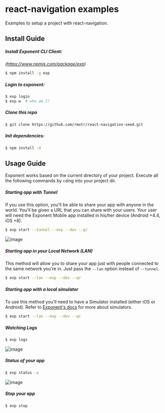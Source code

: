 # react-navigation examples

Examples to setup a project with react-navigation.



## Install Guide

##### Install Exponent CLI Client:
_(https://www.npmjs.com/package/exp)_

```sh
$ npm install -g exp
```

##### Login to exponent:

```sh
$ exp login
$ exp w  # who am I?
```

##### Clone this repo

```sh
$ git clone https://github.com/rmotr/react-navigation-seed.git
```

##### Init dependencies:

```sh
$ npm install -d
```

## Usage Guide

Exponent works based on the current directory of your project. Execute all the following commands by `cd`ing into your project dir.

##### Starting app with Tunnel

If you use this option, you'll be able to share your app with anyone in the world. You'll be given a URL that you can share with your users. Your user will need the Exponent Mobile app installed in his/her device (Android +4.4, iOS +8).

```sh
$ exp start --tunnel --exp --dev --qr
```

![image](https://cloud.githubusercontent.com/assets/872296/20674838/11733e7c-b569-11e6-88b6-1d6755efb35b.png)

##### Starting app in your Local Network (LAN)

This method will allow you to share your app just with people connected to the same network you're in. Just pass the `--lan` option instead of `--tunnel`.


```sh
$ exp start --lan --exp --dev --qr
```

##### Starting app with a local simulator

To use this method you'll need to have a Simulator installed (either iOS or Android). Refer to [Exponent's docs](https://docs.getexponent.com/versions/v11.0.0/guides/debugging.html#using-a-simulator-emulator) for more about simulators.

```sh
$ exp start --lan --exp --dev --qr
```


##### Watching Logs

```sh
$ exp logs
```

![image](https://cloud.githubusercontent.com/assets/872296/20674915/557d92d4-b569-11e6-8f58-4652bddc9bdb.png)

##### Status of your app

```sh
$ exp status -a
```

![image](https://cloud.githubusercontent.com/assets/872296/20675345/b8bf3234-b56a-11e6-8f57-832a09528e15.png)

##### Stop your app

```sh
$ exp stop
```
